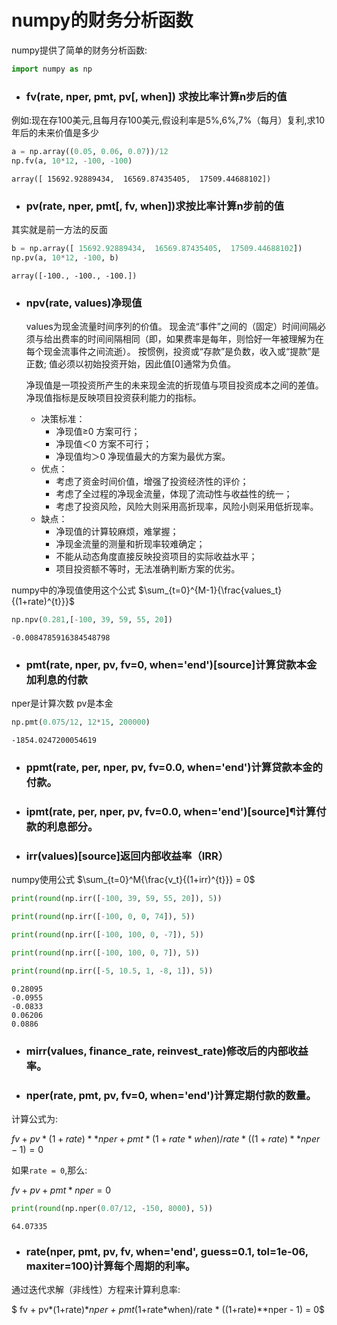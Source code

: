 
# numpy的财务分析函数

numpy提供了简单的财务分析函数:


```python
import numpy as np
```

+ ### fv(rate, nper, pmt, pv[, when])	求按比率计算n步后的值

例如:现在存100美元,且每月存100美元,假设利率是5%,6%,7%（每月）复利,求10年后的未来价值是多少



```python
a = np.array((0.05, 0.06, 0.07))/12
np.fv(a, 10*12, -100, -100)
```




    array([ 15692.92889434,  16569.87435405,  17509.44688102])



+ ### pv(rate, nper, pmt[, fv, when])求按比率计算n步前的值

其实就是前一方法的反面


```python
b = np.array([ 15692.92889434,  16569.87435405,  17509.44688102])
np.pv(a, 10*12, -100, b)
```




    array([-100., -100., -100.])



+ ### npv(rate, values)净现值
    values为现金流量时间序列的价值。
    现金流“事件”之间的（固定）时间间隔必须与给出费率的时间间隔相同（即，如果费率是每年，则恰好一年被理解为在每个现金流事件之间流逝）。
    按惯例，投资或“存款”是负数，收入或“提款”是正数;
    值必须以初始投资开始，因此值[0]通常为负值。

    净现值是一项投资所产生的未来现金流的折现值与项目投资成本之间的差值。
    净现值指标是反映项目投资获利能力的指标。
    + 决策标准：
        + 净现值≥0 方案可行；
        + 净现值＜0 方案不可行；
        + 净现值均＞0 净现值最大的方案为最优方案。
    + 优点：
        + 考虑了资金时间价值，增强了投资经济性的评价；
        + 考虑了全过程的净现金流量，体现了流动性与收益性的统一；
        + 考虑了投资风险，风险大则采用高折现率，风险小则采用低折现率。
    + 缺点：
        + 净现值的计算较麻烦，难掌握；
        + 净现金流量的测量和折现率较难确定；
        + 不能从动态角度直接反映投资项目的实际收益水平；
        + 项目投资额不等时，无法准确判断方案的优劣。

numpy中的净现值使用这个公式
$\sum_{t=0}^{M-1}{\frac{values_t}{(1+rate)^{t}}}$


```python
np.npv(0.281,[-100, 39, 59, 55, 20])
```




    -0.0084785916384548798



+ ### pmt(rate, nper, pv, fv=0, when='end')[source]计算贷款本金加利息的付款
nper是计算次数
pv是本金


```python
np.pmt(0.075/12, 12*15, 200000)
```




    -1854.0247200054619



+ ### ppmt(rate, per, nper, pv, fv=0.0, when='end')计算贷款本金的付款。
+ ### ipmt(rate, per, nper, pv, fv=0.0, when='end')[source]¶计算付款的利息部分。

+ ### irr(values)[source]返回内部收益率（IRR）
numpy使用公式
$\sum_{t=0}^M{\frac{v_t}{(1+irr)^{t}}} = 0$


```python
print(round(np.irr([-100, 39, 59, 55, 20]), 5))

print(round(np.irr([-100, 0, 0, 74]), 5))

print(round(np.irr([-100, 100, 0, -7]), 5))

print(round(np.irr([-100, 100, 0, 7]), 5))

print(round(np.irr([-5, 10.5, 1, -8, 1]), 5))
```

    0.28095
    -0.0955
    -0.0833
    0.06206
    0.0886
    

+ ### mirr(values, finance_rate, reinvest_rate)修改后的内部收益率。

+ ### nper(rate, pmt, pv, fv=0, when='end')计算定期付款的数量。

计算公式为:

$fv + pv*(1+rate)**nper + pmt*(1+rate*when)/rate*((1+rate)**nper-1) = 0$

如果`rate = 0`,那么:

$fv + pv + pmt*nper = 0$



```python
print(round(np.nper(0.07/12, -150, 8000), 5))
```

    64.07335
    

+ ### rate(nper, pmt, pv, fv, when='end', guess=0.1, tol=1e-06, maxiter=100)计算每个周期的利率。

通过迭代求解（非线性）方程来计算利息率:


$ fv + pv*(1+rate)**nper + pmt*(1+rate*when)/rate * ((1+rate)**nper - 1) = 0$
